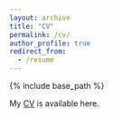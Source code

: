 ```yaml
---
layout: archive
title: "CV"
permalink: /cv/
author_profile: true
redirect_from:
  - /resume
---
```


{% include base_path %}



My [CV](https://github.com/chaeeun-cho/cv/blob/588fcb81f38fb2faf457488f0617c7d6882f3722/Cho_CV_April2023.pdf) is available here.

